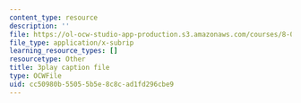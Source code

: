 ```yaml
---
content_type: resource
description: ''
file: https://ol-ocw-studio-app-production.s3.amazonaws.com/courses/8-01sc-classical-mechanics-fall-2016/cc50980b55055b5e8c8cad1fd296cbe9_uo86ir31pn0.vtt
file_type: application/x-subrip
learning_resource_types: []
resourcetype: Other
title: 3play caption file
type: OCWFile
uid: cc50980b-5505-5b5e-8c8c-ad1fd296cbe9
---
```

